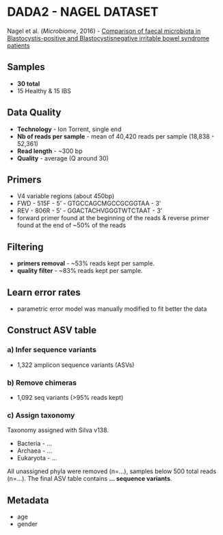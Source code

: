 # DADA2 - NAGEL DATASET

Nagel et al. (_Microbiome_, 2016) - [Comparison of faecal microbiota in Blastocystis-positive and Blastocystisnegative irritable bowel syndrome patients][1]

[1]: https://microbiomejournal.biomedcentral.com/articles/10.1186/s40168-016-0191-0


## Samples
- **30 total**
- 15 Healthy & 15 IBS

## Data Quality
- **Technology** - Ion Torrent, single end
- **Nb of reads per sample** - mean of 40,420 reads per sample (18,838 - 52,361)
- **Read length** - ~300 bp
- **Quality** - average (Q around 30)

## Primers
- V4 variable regions (about 450bp)
- FWD - 515F - 5’ - GTGCCAGCMGCCGCGGTAA - 3’
- REV -  806R - 5’ - GGACTACHVGGGTWTCTAAT - 3’
- forward primer found at the beginning of the reads & reverse primer found at the end of \~50% of the reads

## Filtering
- **primers removal** - \~53% reads kept per sample.
- **quality filter** - \~83% reads kept per sample.

## Learn error rates
- parametric error model was manually modified to fit better the data

## Construct ASV table
### a) Infer sequence variants
- 1,322 amplicon sequence variants (ASVs)

### b) Remove chimeras
- 1,092 seq variants (>95% reads kept)

### c) Assign taxonomy
Taxonomy assigned with Silva v138.
- Bacteria - ...
- Archaea - ...
- Eukaryota - ...

All unassigned phyla were removed (n=...), samples below 500 total reads (n=...). The final ASV table contains **... sequence variants**.

## Metadata
- age
- gender